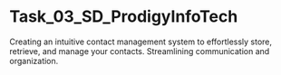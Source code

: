 # Task_03_SD_ProdigyInfoTech
 Creating an intuitive contact management system to effortlessly store, retrieve, and manage your contacts. Streamlining communication and organization.
